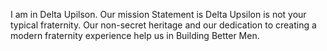 I am in Delta Upilson.
Our mission Statement is Delta Upsilon is not your typical fraternity.
Our non-secret heritage and our dedication to creating a modern fraternity experience help us in Building Better Men. 
